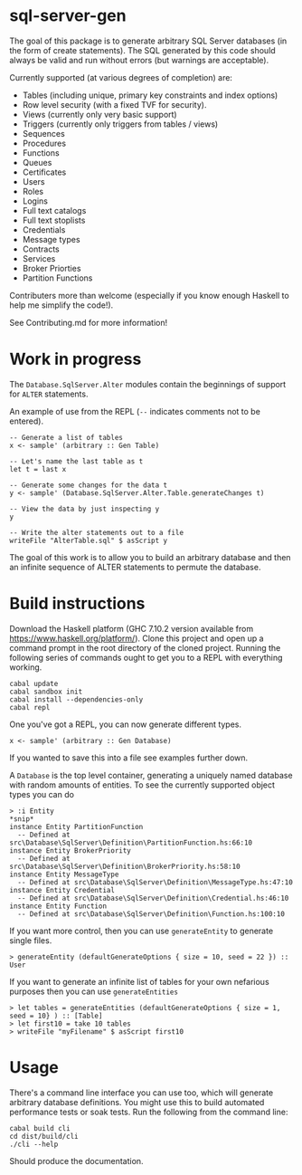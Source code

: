 # sql-server-gen

The goal of this package is to generate arbitrary SQL Server databases (in the form of create statements).  The SQL generated by this code should always be valid and run without errors (but warnings are acceptable).

Currently supported (at various degrees of completion) are:
* Tables (including unique, primary key constraints and index options)
* Row level security (with a fixed TVF for security).
* Views (currently only very basic support)
* Triggers (currently only triggers from tables / views)
* Sequences
* Procedures
* Functions
* Queues
* Certificates
* Users
* Roles
* Logins
* Full text catalogs
* Full text stoplists
* Credentials
* Message types
* Contracts
* Services
* Broker Priorties
* Partition Functions

Contributers more than welcome (especially if you know enough Haskell to help me simplify the code!).

See Contributing.md for more information!

# Work in progress

The `Database.SqlServer.Alter` modules contain the beginnings of support for `ALTER` statements.

An example of use from the REPL (`--` indicates comments not to be entered).

    -- Generate a list of tables
    x <- sample' (arbitrary :: Gen Table)

    -- Let's name the last table as t
    let t = last x

    -- Generate some changes for the data t
    y <- sample' (Database.SqlServer.Alter.Table.generateChanges t)
    
    -- View the data by just inspecting y
    y

    -- Write the alter statements out to a file
    writeFile "AlterTable.sql" $ asScript y

The goal of this work is to allow you to build an arbitrary database and then an infinite sequence of ALTER statements to permute the database.

# Build instructions

Download the Haskell platform (GHC 7.10.2 version available from https://www.haskell.org/platform/).  Clone this project and open up a command prompt in the root directory of the cloned project.  Running the following series of commands ought to get you to a REPL with everything working.

    cabal update
    cabal sandbox init
    cabal install --dependencies-only
    cabal repl

One you've got a REPL, you can now generate different types.

    x <- sample' (arbitrary :: Gen Database)

If you wanted to save this into a file see examples further down.

A `Database` is the top level container, generating a uniquely named database with random amounts of entities.  To see the currently supported object types you can do

    > :i Entity
    *snip*
    instance Entity PartitionFunction
      -- Defined at src\Database\SqlServer\Definition\PartitionFunction.hs:66:10
    instance Entity BrokerPriority
      -- Defined at src\Database\SqlServer\Definition\BrokerPriority.hs:58:10
    instance Entity MessageType
      -- Defined at src\Database\SqlServer\Definition\MessageType.hs:47:10
    instance Entity Credential
      -- Defined at src\Database\SqlServer\Definition\Credential.hs:46:10
    instance Entity Function
      -- Defined at src\Database\SqlServer\Definition\Function.hs:100:10

If you want more control, then you can use `generateEntity` to generate single files.

    > generateEntity (defaultGenerateOptions { size = 10, seed = 22 }) :: User

If you want to generate an infinite list of tables for your own nefarious purposes then you can use `generateEntities`

    > let tables = generateEntities (defaultGenerateOptions { size = 1, seed = 10} ) :: [Table]
    > let first10 = take 10 tables
    > writeFile "myFilename" $ asScript first10


# Usage

There's a command line interface you can use too, which will generate arbitrary database definitions.  You might use this to build automated performance tests or soak tests.  Run the following from the command line:

    cabal build cli
    cd dist/build/cli
    ./cli --help    

Should produce the documentation.  
